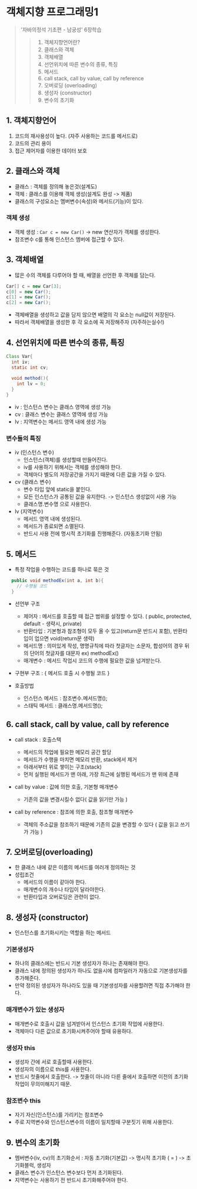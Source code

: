 # 객체지향 프로그래밍1
> '자바의정석 기초편 - 남궁성' 6장학습 
>> 1. 객체지향언어란?
>> 2. 클래스와 객체
>> 3. 객체배열
>> 4. 선언위치에 따른 변수의 종류, 특징
>> 5. 메서드
>> 6. call stack, call by value, call by reference
>> 7. 오버로딩 (overloading)
>> 8. 생성자 (constructor)
>> 9. 변수의 초기화



## 1. 객체지향언어
1. 코드의 재사용성이 높다. (자주 사용하는 코드를 메서드로)
2. 코드의 관리 용이
3. 접근 제어자를 이용한 데이터 보호

## 2. 클래스와 객체
- 클래스 : 객체를 정의해 놓은것(설계도)
- 객체 : 클래스를 이용해 객체 생성(설계도 완성 -> 제품)
- 클래스의 구성요소는 멤버변수(속성)와 메서드(기능)이 있다.<br>
### 객체 생성 
- 객체 생성 : `Car c = new Car()` -> new 연산자가 객체를 생성한다.
- 참조변수 c를 통해 인스턴스 멤버에 접근할 수 있다.

## 3. 객체배열
- 많은 수의 객체를 다루어야 할 때, 배열을 선언한 후 객체를 담는다.
```java
Car[] c = new Car[3];
c[0] = new Car();
c[1] = new Car();
c[2] = new Car();
```

- 객체배열을 생성하고 값을 담지 않으면 배열의 각 요소는 null값이 저장된다.
- 따라서 객체배열을 생성한 후 각 요소에 꼭 저장해주자 (자주하는실수!)

## 4. 선언위치에 따른 변수의 종류, 특징
```java
Class Var{
  int iv;
  static int cv;
  
  void method(){
    int lv = 0;
  }
}
```
- iv : 인스턴스 변수는 클래스 영역에 생성 가능
- cv : 클래스 변수는 클래스 영역에 생성 가능
- lv : 지역변수는 메서드 영역 내에 생성 가능 

### 변수들의 특징
- iv (인스턴스 변수)
  - 인스턴스(객체)를 생성할때 만들어진다.
  - iv를 사용하기 위해서는 객체를 생성해야 한다.
  - 객체마다 별도의 저장공간을 가지기 때문에 다른 값을 가질 수 있다.
- cv (클래스 변수)
  - 변수 타입 앞에 static을 붙인다.
  - 모든 인스턴스가 공통된 값을 유지한다. -> 인스턴스 생성없이 사용 가능
  - 클래스명.변수명 으로 사용한다.
- lv (지역변수)
  - 메서드 영역 내에 생성된다.
  - 메서드가 종료되면 소멸된다.
  - 반드시 사용 전에 명시적 초기화를 진행해준다. (자동초기화 안됨)

## 5. 메서드
- 특정 작업을 수행하는 코드를 하나로 묶은 것
```java
  public void methodEx(int a, int b){
    // 수행될 코드
  }
```
- 선언부 구조
  - 제어자 : 메서드를 호출할 때 접근 범위를 설정할 수 있다. ( public, protected, default - 생략시, private)
  - 반환타입 : 기본형과 참조형이 모두 올 수 있고(return문 반드시 포함), 반환타입이 업으면 void(return문 생략)
  - 메서드명 : 의미있게 작성, 명명규칙에 따라 첫글자는 소문자, 합성어의 경우 뒤의 단어의 첫글자를 대문자 ex) methodEx()
  - 매개변수 : 메서드 작업시 코드의 수행에 필요한 값을 넘겨받는다.


- 구현부 구조 : { 메서드 호출 시 수행될 코드 }


- 호출방법
  - 인스턴스 메서드 : 참조변수.메서드명();
  - 스태틱 메서드 : 클래스명.메서드명();

## 6. call stack, call by value, call by reference
- call stack : 호출스택
  - 메서드의 작업에 필요한 메모리 공간 할당
  - 메서드가 수행을 마치면 메모리 반환, stack에서 제거
  - 아래서부터 위로 쌓이는 구조(stack)
  - 먼저 실행된 메서드가 맨 아래, 가장 최근에 실행된 메서드가 맨 위에 존재

- call by value : 값에 의한 호출, 기본형 매개변수
  - 기존의 값을 변경시킬수 없다( 값을 읽기만 가능 )

- call by reference : 참조에 의한 호출, 참조형 매개변수
  - 객체의 주소값을 참조하기 때문에 기존의 값을 변경할 수 있다 ( 값을 읽고 쓰기가 가능 )

## 7. 오버로딩(overloading)

- 한 클래스 내에 같은 이름의 메서드를 여러개 정의하는 것
- 성립조건
  - 메서드의 이름이 같아야 한다.
  - 매개변수의 개수나 타입이 달라야한다.
  - 반환타입과 오버로딩은 관련이 없다.

## 8. 생성자 (constructor)

- 인스턴스를 초기화시키는 역할을 하는 메서드

### 기본생성자
- 하나의 클래스에는 반드시 기본 생성자가 하나는 존재해야 한다.
- 클래스 내에 정의된 생성자가 하나도 없을시에 컴파일러가 자동으로 기본생성자를 추가해준다.
- 만약 정의된 생성자가 하나라도 있을 때 기본생성자를 사용할려면 직접 추가해야 한다.

### 매개변수가 있는 생성자
- 매개변수로 호출시 값을 넘겨받아서 인스턴스 초기화 작업에 사용한다.
- 객체마다 다른 값으로 초기화시켜주어야 할때 유용하다.

### 생성자 this
- 생성자 간에 서로 호출할때 사용한다.
- 생성자의 이름으로 this를 사용한다.
- 반드시 첫줄에서 호출한다. -> 첫줄이 아니라 다른 줄에서 호출하면 이전의 초기화 작업이 무의미해지기 때문.

### 참조변수 this
- 자기 자신(인스턴스)를 가리키는 참조변수
- 주로 지역변수와 인스턴스변수의 이름이 일치할때 구분짓기 위해 사용한다.

## 9. 변수의 초기화

- 멤버변수(iv, cv)의 초기화순서 : 자동 초기화(기본값) -> 명시적 초기화 ( = ) -> 초기화블럭, 생성자
- 클래스 변수가 인스턴스 변수보다 먼저 초기화된다.
- 지역변수는 사용하기 전 반드시 초기화해주어야 한다.

